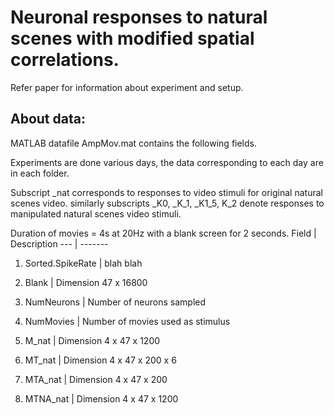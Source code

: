 # Neuronal responses to natural scenes with modified spatial correlations.

Refer paper for information about experiment and setup.

## About data:
MATLAB datafile AmpMov.mat contains the following fields.

Experiments are done various days, the data corresponding to each day are in each folder.

Subscript _nat corresponds to responses to video stimuli for original natural scenes video. similarly subscripts _K0, _K_1, _K1_5, K_2 denote responses to manipulated natural scenes video stimuli.

Duration of movies = 4s at 20Hz with a blank screen for 2 seconds.
Field                               | Description 
---                                 | -------
1. Sorted.SpikeRate                 | blah blah
2. Blank                            | Dimension 47 x 16800
2. NumNeurons                       | Number of neurons sampled
3. NumMovies                        | Number of movies used as stimulus

4. M_nat                            | Dimension 4 x 47 x 1200 
5. MT_nat                           | Dimension 4 x 47 x 200 x 6
6. MTA_nat                          | Dimension 4 x 47 x 200
7. MTNA_nat                         | Dimension 4 x 47 x 1200